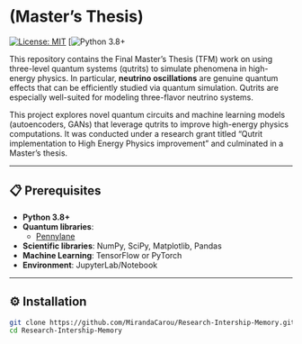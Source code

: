 #  (Master’s Thesis)

[![License: MIT](https://img.shields.io/badge/License-MIT-yellow.svg)](https://opensource.org/licenses/MIT)
[![Python 3.8+](https://img.shields.io/badge/python-3.8%2B-blue.svg)

This repository contains the Final Master’s Thesis (TFM) work on using three-level quantum systems (qutrits) to simulate phenomena in high-energy physics. In particular, **neutrino oscillations** are genuine quantum effects that can be efficiently studied via quantum simulation. Qutrits are especially well-suited for modeling three-flavor neutrino systems.

This project explores novel quantum circuits and machine learning models (autoencoders, GANs) that leverage qutrits to improve high-energy physics computations. It was conducted under a research grant titled “Qutrit implementation to High Energy Physics improvement” and culminated in a Master’s thesis.

---

## 📋 Prerequisites

- **Python 3.8+**
- **Quantum libraries**:
  - [Pennylane](https://pennylane.ai/)
- **Scientific libraries**: NumPy, SciPy, Matplotlib, Pandas
- **Machine Learning**: TensorFlow or PyTorch
- **Environment**: JupyterLab/Notebook

---

## ⚙️ Installation

```bash
git clone https://github.com/MirandaCarou/Research-Intership-Memory.git
cd Research-Intership-Memory
